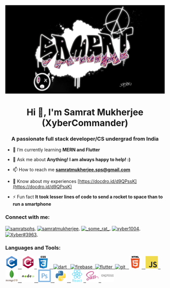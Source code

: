 <img src="samrat_art.jpg">
<h1 align="center">Hi 👋, I'm Samrat Mukherjee (XyberCommander)</h1>
<h3 align="center">A passionate full stack developer/CS undergrad from India</h3>
<!--<p align="center"><img src="https://i.imgur.com/umyYjo0.gif"></p>-->

- 🌱 I’m currently learning **MERN and Flutter**

- 💬 Ask me about **Anything! I am always happy to help! :)**

- 📫 How to reach me **samratmukherjee.sps@gmail.com**

- 📄 Know about my experiences [https://docdro.id/d9QPssK](https://docdro.id/d9QPssK)

- ⚡ Fun fact **It took lesser lines of code to send a rocket to space than to run a smartphone**

<h3 align="left">Connect with me:</h3>
<p align="left">

  <a href="https://twitter.com/samratsphs" target="blank"><img align="center" src="https://www.flaticon.com/svg/vstatic/svg/145/145812.svg?token=exp=1618126099~hmac=f50d2f39794919a1e0d527f55edfacde" alt="samratsphs" height="30" width="30" />&nbsp;</a>
  <a href="https://linkedin.com/in/samratmukherjee" target="blank"><img align="center" src="https://www.flaticon.com/svg/vstatic/svg/145/145807.svg?token=exp=1618126166~hmac=aed45d9c95813be5d34acacfe7bec374" alt="samratmukherjee" height="30" width="30" />&nbsp;</a>
  <a href="https://instagram.com/_some_rat_" target="blank"><img align="center" src="https://www.flaticon.com/svg/vstatic/svg/355/355975.svg?token=exp=1618126191~hmac=441a1dc59ca6886e6c5379da3035d9d6" alt="_some_rat_" height="30" width="30" />&nbsp;</a>
  <a href="https://www.codechef.com/users/xyber1004" target="blank"><img align="center" src="https://avatars1.githubusercontent.com/u/11960354?s=460&v=4" alt="xyber1004" height="30" width="30" />&nbsp;</a>
  <a href="https://discord.gg/Xyber#3963" target="blank"><img align="center" src="https://www.flaticon.com/svg/vstatic/svg/906/906361.svg?token=exp=1618126255~hmac=9c79e860ba0eeca9951b8a80cae75f0e" alt="Xyber#3963" height="30" width="30" />&nbsp;</a>  
</p>

<h3 align="left">Languages and Tools:</h3>
<p align="left"> <a href="https://www.cprogramming.com/" target="_blank"><img src="https://raw.githubusercontent.com/devicons/devicon/master/icons/c/c-original.svg" alt="c" width="40" height="40"/> </a> <a href="https://www.w3schools.com/cpp/" target="_blank">&nbsp; <img src="https://raw.githubusercontent.com/devicons/devicon/master/icons/cplusplus/cplusplus-original.svg" alt="cplusplus" width="40" height="40"/> </a> <a href="https://www.w3schools.com/css/" target="_blank"> &nbsp;<img src="https://raw.githubusercontent.com/devicons/devicon/master/icons/css3/css3-original-wordmark.svg" alt="css3" width="40" height="40"/> </a> <a href="https://dart.dev" target="_blank">&nbsp; <img src="https://www.vectorlogo.zone/logos/dartlang/dartlang-icon.svg" alt="dart" width="40" height="40"/> </a> <a href="https://firebase.google.com/" target="_blank">&nbsp; <img src="https://www.vectorlogo.zone/logos/firebase/firebase-icon.svg" alt="firebase" width="40" height="40"/> </a> <a href="https://flutter.dev" target="_blank"> &nbsp;<img src="https://www.vectorlogo.zone/logos/flutterio/flutterio-icon.svg" alt="flutter" width="40" height="40"/> </a> <a href="https://git-scm.com/" target="_blank"> &nbsp;<img src="https://www.vectorlogo.zone/logos/git-scm/git-scm-icon.svg" alt="git" width="40" height="40"/> </a> <a href="https://www.w3.org/html/" target="_blank">&nbsp; <img src="https://raw.githubusercontent.com/devicons/devicon/master/icons/html5/html5-original-wordmark.svg" alt="html5" width="40" height="40"/> </a> <a href="https://developer.mozilla.org/en-US/docs/Web/JavaScript" target="_blank">&nbsp; <img src="https://raw.githubusercontent.com/devicons/devicon/master/icons/javascript/javascript-original.svg" alt="javascript" width="40" height="40"/> </a> <a href="https://www.mongodb.com/" target="_blank"> &nbsp;<img src="https://raw.githubusercontent.com/devicons/devicon/master/icons/mongodb/mongodb-original-wordmark.svg" alt="mongodb" width="40" height="40"/> </a> <a href="https://nodejs.org" target="_blank">&nbsp; <img src="https://raw.githubusercontent.com/devicons/devicon/master/icons/nodejs/nodejs-original-wordmark.svg" alt="nodejs" width="40" height="40"/> </a> <a href="https://www.photoshop.com/en" target="_blank">&nbsp; <img src="https://raw.githubusercontent.com/devicons/devicon/master/icons/photoshop/photoshop-line.svg" alt="photoshop" width="40" height="40"/> </a> <a href="https://www.python.org" target="_blank">&nbsp; <img src="https://raw.githubusercontent.com/devicons/devicon/master/icons/python/python-original.svg" alt="python" width="40" height="40"/> </a> <a href="https://reactjs.org/" target="_blank">&nbsp; <img src="https://raw.githubusercontent.com/devicons/devicon/master/icons/react/react-original-wordmark.svg" alt="react" width="40" height="40"/> </a> <a href="https://sass-lang.com" target="_blank"> &nbsp;<img src="https://raw.githubusercontent.com/devicons/devicon/master/icons/sass/sass-original.svg" alt="sass" width="40" height="40"/> </a> <a href="https://expressjs.com" target="_blank"> &nbsp;<img src="https://raw.githubusercontent.com/devicons/devicon/master/icons/express/express-original-wordmark.svg" alt="express" width="40" height="40"/> </a></p>                                                                                                     
